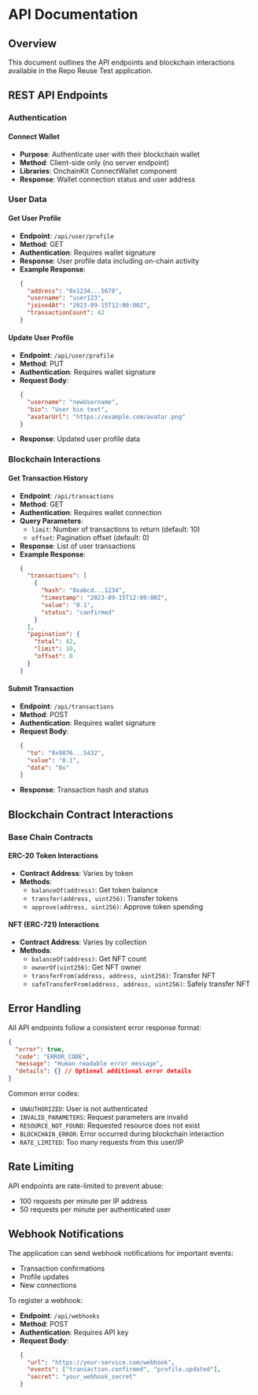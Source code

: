 # API Documentation

## Overview
This document outlines the API endpoints and blockchain interactions available in the Repo Reuse Test application.

## REST API Endpoints

### Authentication

#### Connect Wallet
- **Purpose**: Authenticate user with their blockchain wallet
- **Method**: Client-side only (no server endpoint)
- **Libraries**: OnchainKit ConnectWallet component
- **Response**: Wallet connection status and user address

### User Data

#### Get User Profile
- **Endpoint**: `/api/user/profile`
- **Method**: GET
- **Authentication**: Requires wallet signature
- **Response**: User profile data including on-chain activity
- **Example Response**:
  ```json
  {
    "address": "0x1234...5678",
    "username": "user123",
    "joinedAt": "2023-09-15T12:00:00Z",
    "transactionCount": 42
  }
  ```

#### Update User Profile
- **Endpoint**: `/api/user/profile`
- **Method**: PUT
- **Authentication**: Requires wallet signature
- **Request Body**:
  ```json
  {
    "username": "newUsername",
    "bio": "User bio text",
    "avatarUrl": "https://example.com/avatar.png"
  }
  ```
- **Response**: Updated user profile data

### Blockchain Interactions

#### Get Transaction History
- **Endpoint**: `/api/transactions`
- **Method**: GET
- **Authentication**: Requires wallet connection
- **Query Parameters**:
  - `limit`: Number of transactions to return (default: 10)
  - `offset`: Pagination offset (default: 0)
- **Response**: List of user transactions
- **Example Response**:
  ```json
  {
    "transactions": [
      {
        "hash": "0xabcd...1234",
        "timestamp": "2023-09-15T12:00:00Z",
        "value": "0.1",
        "status": "confirmed"
      }
    ],
    "pagination": {
      "total": 42,
      "limit": 10,
      "offset": 0
    }
  }
  ```

#### Submit Transaction
- **Endpoint**: `/api/transactions`
- **Method**: POST
- **Authentication**: Requires wallet signature
- **Request Body**:
  ```json
  {
    "to": "0x9876...5432",
    "value": "0.1",
    "data": "0x"
  }
  ```
- **Response**: Transaction hash and status

## Blockchain Contract Interactions

### Base Chain Contracts

#### ERC-20 Token Interactions
- **Contract Address**: Varies by token
- **Methods**:
  - `balanceOf(address)`: Get token balance
  - `transfer(address, uint256)`: Transfer tokens
  - `approve(address, uint256)`: Approve token spending

#### NFT (ERC-721) Interactions
- **Contract Address**: Varies by collection
- **Methods**:
  - `balanceOf(address)`: Get NFT count
  - `ownerOf(uint256)`: Get NFT owner
  - `transferFrom(address, address, uint256)`: Transfer NFT
  - `safeTransferFrom(address, address, uint256)`: Safely transfer NFT

## Error Handling

All API endpoints follow a consistent error response format:

```json
{
  "error": true,
  "code": "ERROR_CODE",
  "message": "Human-readable error message",
  "details": {} // Optional additional error details
}
```

Common error codes:
- `UNAUTHORIZED`: User is not authenticated
- `INVALID_PARAMETERS`: Request parameters are invalid
- `RESOURCE_NOT_FOUND`: Requested resource does not exist
- `BLOCKCHAIN_ERROR`: Error occurred during blockchain interaction
- `RATE_LIMITED`: Too many requests from this user/IP

## Rate Limiting

API endpoints are rate-limited to prevent abuse:
- 100 requests per minute per IP address
- 50 requests per minute per authenticated user

## Webhook Notifications

The application can send webhook notifications for important events:
- Transaction confirmations
- Profile updates
- New connections

To register a webhook:
- **Endpoint**: `/api/webhooks`
- **Method**: POST
- **Authentication**: Requires API key
- **Request Body**:
  ```json
  {
    "url": "https://your-service.com/webhook",
    "events": ["transaction.confirmed", "profile.updated"],
    "secret": "your_webhook_secret"
  }
  ```

